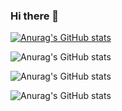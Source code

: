 ### Hi there 👋

<!--
**kimdoa0724/kimdoa0724** is a ✨ _special_ ✨ repository because its `README.md` (this file) appears on your GitHub profile.

Here are some ideas to get you started:

- 🔭 I’m currently working on ...
- 🌱 I’m currently learning ...
- 👯 I’m looking to collaborate on ...
- 🤔 I’m looking for help with ...
- 💬 Ask me about ...
- 📫 How to reach me: ...
- 😄 Pronouns: ...
- ⚡ Fun fact: ...
-->

[![Anurag's GitHub stats](https://github-readme-stats.vercel.app/api?username=kimdoa0724)](https://github.com/anuraghazra/github-readme-stats)

![Anurag's GitHub stats](https://github-readme-stats.vercel.app/api?username=kimdoa0724&hide=contribs,prs)

![Anurag's GitHub stats](https://github-readme-stats.vercel.app/api?username=kimdoa0724&show_icons=true)

![Anurag's GitHub stats](https://github-readme-stats.vercel.app/api?username=kimdoa0724&show_icons=true&theme=radical)
